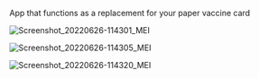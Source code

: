 
App that functions as a replacement for your paper vaccine card

![Screenshot_20220626-114301_MEI](https://user-images.githubusercontent.com/61834061/175808755-1f8249af-87f4-4d32-97d1-0e6e203979da.jpg)

![Screenshot_20220626-114305_MEI](https://user-images.githubusercontent.com/61834061/175808788-6946db72-bdb2-48e3-bac7-ab4306e5c368.jpg)

![Screenshot_20220626-114320_MEI](https://user-images.githubusercontent.com/61834061/175808803-571a5e97-678c-45f2-b000-64f5f4fd9ead.jpg)
